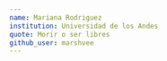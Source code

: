 ```yaml
---
name: Mariana Rodriguez
institution: Universidad de los Andes
quote: Morir o ser libres
github_user: marshvee
---
```

